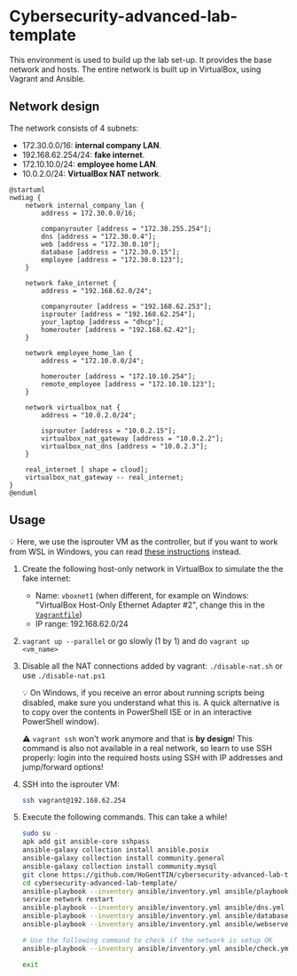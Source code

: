 # Cybersecurity-advanced-lab-template

This environment is used to build up the lab set-up. It provides the base network and hosts. The entire network is built up in VirtualBox, using Vagrant and Ansible.

## Network design

The network consists of 4 subnets:

-   172.30.0.0/16: **internal company LAN**.
-   192.168.62.254/24: **fake internet**.
-   172.10.10.0/24: **employee home LAN**.
-   10.0.2.0/24: **VirtualBox NAT network**.

```puml
@startuml
nwdiag {
    network internal_company_lan {
        address = 172.30.0.0/16;

        companyrouter [address = "172.30.255.254"];
        dns [address = "172.30.0.4"];
        web [address = "172.30.0.10"];
        database [address = "172.30.0.15"];
        employee [address = "172.30.0.123"];
    }

    network fake_internet {
        address = "192.168.62.0/24";

        companyrouter [address = "192.168.62.253"];
        isprouter [address = "192.168.62.254"];
        your_laptop [address = "dhcp"];
        homerouter [address = "192.168.62.42"];
    }

    network employee_home_lan {
        address = "172.10.0.0/24";

        homerouter [address = "172.10.10.254"];
        remote_employee [address = "172.10.10.123"];
    }

    network virtualbox_nat {
        address = "10.0.2.0/24";

        isprouter [address = "10.0.2.15"];
        virtualbox_nat_gateway [address = "10.0.2.2"];
        virtualbox_nat_dns [address = "10.0.2.3"];
    }

    real_internet [ shape = cloud];
    virtualbox_nat_gateway -- real_internet;
}
@enduml
```

## Usage

:bulb: Here, we use the isprouter VM as the controller, but if you want to work from WSL in Windows, you can read [these instructions](./installation-windows-wsl.md) instead.

1. Create the following host-only network in VirtualBox to simulate the the fake internet:

    - Name: `vboxnet1` (when different, for example on Windows: "VirtualBox Host-Only Ethernet Adapter #2", change this in the [`Vagrantfile`](./Vagrantfile))
    - IP range: 192.168.62.0/24

2. `vagrant up --parallel` or go slowly (1 by 1) and do `vagrant up <vm_name>`

3. Disable all the NAT connections added by vagrant: `./disable-nat.sh` or use `./disable-nat.ps1`

    :bulb: On Windows, if you receive an error about running scripts being disabled, make sure you understand what this is. A quick alternative is to copy over the contents in PowerShell ISE or in an interactive PowerShell window).

    :warning: `vagrant ssh` won't work anymore and that is **by design**! This command is also not available in a real network, so learn to use SSH properly: login into the required hosts using SSH with IP addresses and jump/forward options!

4. SSH into the isprouter VM:

    ```bash
    ssh vagrant@192.168.62.254
    ```

5. Execute the following commands. This can take a while!

    ```bash
    sudo su -
    apk add git ansible-core sshpass
    ansible-galaxy collection install ansible.posix
    ansible-galaxy collection install community.general
    ansible-galaxy collection install community.mysql
    git clone https://github.com/HoGentTIN/cybersecurity-advanced-lab-template.git
    cd cybersecurity-advanced-lab-template/
    ansible-playbook --inventory ansible/inventory.yml ansible/playbook.yml
    service network restart
    ansible-playbook --inventory ansible/inventory.yml ansible/dns.yml
    ansible-playbook --inventory ansible/inventory.yml ansible/database.yml
    ansible-playbook --inventory ansible/inventory.yml ansible/webserver.yml

    # Use the following command to check if the network is setup OK
    ansible-playbook --inventory ansible/inventory.yml ansible/check.yml

    exit
    ```
